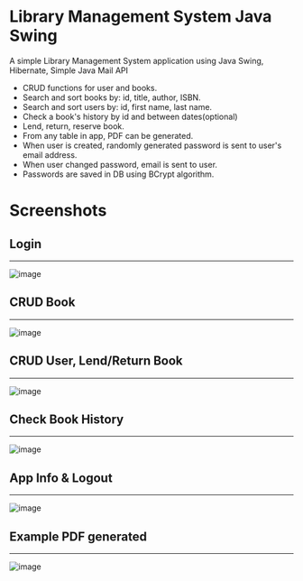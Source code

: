 # Library Management System Java Swing
A simple Library Management System application using Java Swing, Hibernate, Simple Java Mail API
- CRUD functions for user and books.
- Search and sort books by: id, title, author, ISBN.
- Search and sort users by: id, first name, last name.
- Check a book's history by id and between dates(optional)
- Lend, return, reserve book.
- From any table in app, PDF can be generated.
- When user is created, randomly generated password is sent to user's email address.
- When user changed password, email is sent to user.
- Passwords are saved in DB using BCrypt algorithm.


# Screenshots

## Login
------------
![image](https://drive.google.com/uc?export=view&id=1vVazE3e701znQiq7kekFa-sG_torc8yY)

## CRUD Book
------------
![image](https://drive.google.com/uc?export=view&id=1-vW1qlrOJ9Jen_rJP03XiirM_cr9Jq7P)

## CRUD User, Lend/Return Book
------------
![image](https://drive.google.com/uc?export=view&id=1vNcvPHGwMZFcXsNWeYIT0zUhulxvvyw_)

## Check Book History
------------
![image](https://drive.google.com/uc?export=view&id=1dK8lHfVkPa5Ldiej7G1IuAtYU3f3Gtoc)

## App Info & Logout
------------
![image](https://drive.google.com/uc?export=view&id=1VW85luN6sg9oZAPNUz7mUoVfgxibh5R5)


## Example PDF generated
------------
![image](https://drive.google.com/uc?export=view&id=1INrGk_iIFvUEdfrsMAiTAEQdyqUGfu_G)
